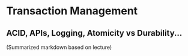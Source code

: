 # Transaction Management

## ACID, APIs, Logging, Atomicity vs Durability...
(Summarized markdown based on lecture)

